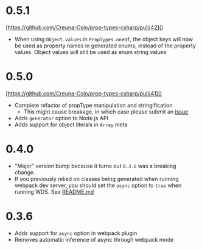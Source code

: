 # 0.5.1

[https://github.com/Creuna-Oslo/prop-types-csharp/pull/42]()

- When using `Object.values` in `PropTypes.oneOf`, the object keys will now be used as property names in generated enums, instead of the property values. Object values will still be used as enum string values

# 0.5.0

[https://github.com/Creuna-Oslo/prop-types-csharp/pull/41]()

- Complete refactor of propType manipulation and stringification
  - This might cause breakage, in which case please submit an [issue](https://github.com/Creuna-Oslo/prop-types-csharp/issues)
- Adds `generator` option to Node.js API
- Adds support for object literals in `Array` meta

# 0.4.0

- "Major" version bump because it turns out `0.3.6` was a breaking change.
- If you previously relied on classes being generated when running webpack dev server, you should set the `async` option to `true` when running WDS. See [README.md](README.md#webpack)

# 0.3.6

- Adds support for `async` option in webpack plugin
- Removes automatic inference of async through webpack mode
